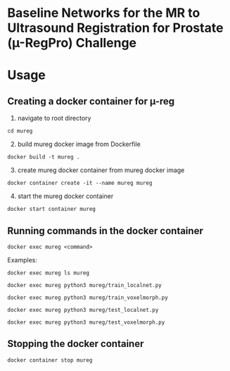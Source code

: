 # Baseline Networks for the MR to Ultrasound Registration for Prostate (µ-RegPro) Challenge

# Usage

## Creating a docker container for µ-reg

1) navigate to root directory
  ```
  cd mureg
  ```

2) build mureg docker image from Dockerfile
```
docker build -t mureg .
```

3) create mureg docker container from mureg docker image
```
docker container create -it --name mureg mureg
```

4) start the mureg docker container
```
docker start container mureg
```


## Running commands in the docker container

```
docker exec mureg <command>
```
Examples:
```
docker exec mureg ls mureg
```
```
docker exec mureg python3 mureg/train_localnet.py
```
```
docker exec mureg python3 mureg/train_voxelmorph.py
```
```
docker exec mureg python3 mureg/test_localnet.py
```
```
docker exec mureg python3 mureg/test_voxelmorph.py
```


## Stopping the docker container

```
docker container stop mureg
```
